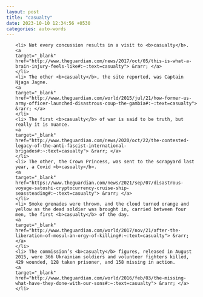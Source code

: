 ```yaml
---
layout: post
title: "casualty"
date: 2023-10-10 12:34:56 +0530
categories: auto-words
---
```

<ol>

    <li> Not every concussion results in a visit to <b>casualty</b>.
    <a 
    target="_blank" 
    href="http://www.theguardian.com/news/2017/oct/05/this-is-what-a-brain-injury-feels-like#:~:text=casualty"> &rarr; </a>
    </li>
    <li> The other <b>casualty</b>, the site reported, was Captain Njaga Jagne.
    <a 
    target="_blank" 
    href="http://www.theguardian.com/world/2015/jul/21/how-former-us-army-officer-launched-disastrous-coup-the-gambia#:~:text=casualty"> &rarr; </a>
    </li>
    <li> The first <b>casualty</b> of war is said to be truth, but really it is nuance.
    <a 
    target="_blank" 
    href="http://www.theguardian.com/news/2020/oct/22/the-contested-legacy-of-the-anti-fascist-international-brigades#:~:text=casualty"> &rarr; </a>
    </li>
    <li> The other, the Crown Princess, was sent to the scrapyard last year, a Covid <b>casualty</b>.
    <a 
    target="_blank" 
    href="https://www.theguardian.com/news/2021/sep/07/disastrous-voyage-satoshi-cryptocurrency-cruise-ship-seassteading#:~:text=casualty"> &rarr; </a>
    </li>
    <li> Smoke grenades were thrown, and the cloud turned orange and yellow as the dead soldier was brought in, carried between four men, the first <b>casualty</b> of the day.
    <a 
    target="_blank" 
    href="http://www.theguardian.com/world/2017/nov/21/after-the-liberation-of-mosul-an-orgy-of-killing#:~:text=casualty"> &rarr; </a>
    </li>
    <li> The commission’s <b>casualty</b> figures, released in August 2015, were 366 Ukrainian soldiers and volunteer fighters killed, 429 wounded, 128 taken prisoner, and 158 missing in action.
    <a 
    target="_blank" 
    href="http://www.theguardian.com/world/2016/feb/03/the-missing-what-have-they-done-with-our-sons#:~:text=casualty"> &rarr; </a>
    </li>